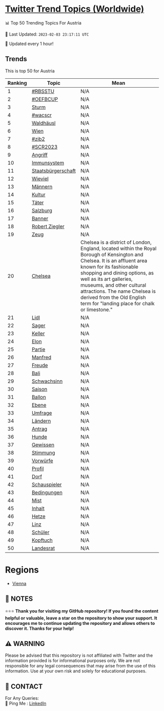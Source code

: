 [Twitter Trend Topics (Worldwide)](https://github.com/ErcinDedeoglu/Twitter-Trend-Topics)
==========


📊 Top 50 Trending Topics For Austria

📆 Last Updated: `2023-02-03 23:17:11 UTC`

🔧 Updated every 1 hour!


## Trends

This is top 50 for Austria

| Ranking | Topic | Mean |
| ------- | ------------ | ------------ |
| 1 | [#RBSSTU](http://twitter.com/search?q=%23RBSSTU) | N/A |
| 2 | [#OEFBCUP](http://twitter.com/search?q=%23OEFBCUP) | N/A |
| 3 | [Sturm](http://twitter.com/search?q=Sturm) | N/A |
| 4 | [#wacscr](http://twitter.com/search?q=%23wacscr) | N/A |
| 5 | [Waldhäusl](http://twitter.com/search?q=Waldh%c3%a4usl) | N/A |
| 6 | [Wien](http://twitter.com/search?q=Wien) | N/A |
| 7 | [#zib2](http://twitter.com/search?q=%23zib2) | N/A |
| 8 | [#SCR2023](http://twitter.com/search?q=%23SCR2023) | N/A |
| 9 | [Angriff](http://twitter.com/search?q=Angriff) | N/A |
| 10 | [Immunsystem](http://twitter.com/search?q=Immunsystem) | N/A |
| 11 | [Staatsbürgerschaft](http://twitter.com/search?q=Staatsb%c3%bcrgerschaft) | N/A |
| 12 | [Wieviel](http://twitter.com/search?q=Wieviel) | N/A |
| 13 | [Männern](http://twitter.com/search?q=M%c3%a4nnern) | N/A |
| 14 | [Kultur](http://twitter.com/search?q=Kultur) | N/A |
| 15 | [Täter](http://twitter.com/search?q=T%c3%a4ter) | N/A |
| 16 | [Salzburg](http://twitter.com/search?q=Salzburg) | N/A |
| 17 | [Banner](http://twitter.com/search?q=Banner) | N/A |
| 18 | [Robert Ziegler](http://twitter.com/search?q=Robert+Ziegler) | N/A |
| 19 | [Zeug](http://twitter.com/search?q=Zeug) | N/A |
| 20 | [Chelsea](http://twitter.com/search?q=Chelsea) | Chelsea is a district of London, England, located within the Royal Borough of Kensington and Chelsea. It is an affluent area known for its fashionable shopping and dining options, as well as its art galleries, museums, and other cultural attractions. The name Chelsea is derived from the Old English term for "landing place for chalk or limestone." |
| 21 | [Lidl](http://twitter.com/search?q=Lidl) | N/A |
| 22 | [Sager](http://twitter.com/search?q=Sager) | N/A |
| 23 | [Keller](http://twitter.com/search?q=Keller) | N/A |
| 24 | [Elon](http://twitter.com/search?q=Elon) | N/A |
| 25 | [Partie](http://twitter.com/search?q=Partie) | N/A |
| 26 | [Manfred](http://twitter.com/search?q=Manfred) | N/A |
| 27 | [Freude](http://twitter.com/search?q=Freude) | N/A |
| 28 | [Bali](http://twitter.com/search?q=Bali) | N/A |
| 29 | [Schwachsinn](http://twitter.com/search?q=Schwachsinn) | N/A |
| 30 | [Saison](http://twitter.com/search?q=Saison) | N/A |
| 31 | [Ballon](http://twitter.com/search?q=Ballon) | N/A |
| 32 | [Ebene](http://twitter.com/search?q=Ebene) | N/A |
| 33 | [Umfrage](http://twitter.com/search?q=Umfrage) | N/A |
| 34 | [Ländern](http://twitter.com/search?q=L%c3%a4ndern) | N/A |
| 35 | [Antrag](http://twitter.com/search?q=Antrag) | N/A |
| 36 | [Hunde](http://twitter.com/search?q=Hunde) | N/A |
| 37 | [Gewissen](http://twitter.com/search?q=Gewissen) | N/A |
| 38 | [Stimmung](http://twitter.com/search?q=Stimmung) | N/A |
| 39 | [Vorwürfe](http://twitter.com/search?q=Vorw%c3%bcrfe) | N/A |
| 40 | [Profil](http://twitter.com/search?q=Profil) | N/A |
| 41 | [Dorf](http://twitter.com/search?q=Dorf) | N/A |
| 42 | [Schauspieler](http://twitter.com/search?q=Schauspieler) | N/A |
| 43 | [Bedingungen](http://twitter.com/search?q=Bedingungen) | N/A |
| 44 | [Mist](http://twitter.com/search?q=Mist) | N/A |
| 45 | [Inhalt](http://twitter.com/search?q=Inhalt) | N/A |
| 46 | [Hetze](http://twitter.com/search?q=Hetze) | N/A |
| 47 | [Linz](http://twitter.com/search?q=Linz) | N/A |
| 48 | [Schüler](http://twitter.com/search?q=Sch%c3%bcler) | N/A |
| 49 | [Kopftuch](http://twitter.com/search?q=Kopftuch) | N/A |
| 50 | [Landesrat](http://twitter.com/search?q=Landesrat) | N/A |



# Regions

* [Vienna](</Austria/Vienna.md>)



## 📝 NOTES

⭐⭐⭐ **Thank you for visiting my GitHub repository! If you found the content helpful or valuable, leave a star on the repository to show your support. It encourages me to continue updating the repository and allows others to discover it. Thanks for your help!**


## ⚠️ WARNING

Please be advised that this repository is not affiliated with Twitter and the information provided is for informational purposes only. We are not responsible for any legal consequences that may arise from the use of this information. Use at your own risk and solely for educational purposes.


## 📨 CONTACT

 For Any Queries:  
            🏓 Ping Me : [LinkedIn](https://www.linkedin.com/in/ercindedeoglu/)
